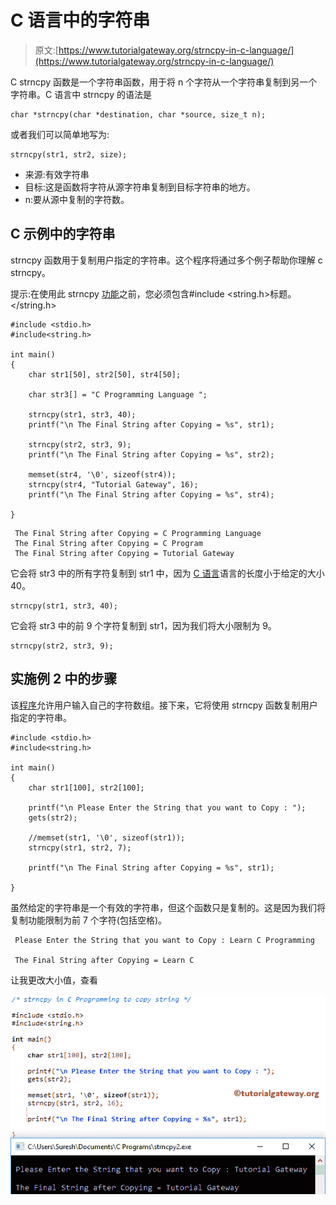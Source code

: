 # C 语言中的字符串

> 原文:[https://www.tutorialgateway.org/strncpy-in-c-language/](https://www.tutorialgateway.org/strncpy-in-c-language/)

C strncpy 函数是一个字符串函数，用于将 n 个字符从一个字符串复制到另一个字符串。C 语言中 strncpy 的语法是

```
char *strncpy(char *destination, char *source, size_t n);
```

或者我们可以简单地写为:

```
strncpy(str1, str2, size);
```

*   来源:有效字符串
*   目标:这是函数将字符从源字符串复制到目标字符串的地方。
*   n:要从源中复制的字符数。

## C 示例中的字符串

strncpy 函数用于复制用户指定的字符串。这个程序将通过多个例子帮助你理解 c strncpy。

提示:在使用此 strncpy [功能](https://www.tutorialgateway.org/c-string/)之前，您必须包含#include <string.h>标题。</string.h>

```
#include <stdio.h> 
#include<string.h>

int main()
{
   	char str1[50], str2[50], str4[50];

   	char str3[] = "C Programming Language ";

   	strncpy(str1, str3, 40);		
   	printf("\n The Final String after Copying = %s", str1);

   	strncpy(str2, str3, 9);
   	printf("\n The Final String after Copying = %s", str2);

 	memset(str4, '\0', sizeof(str4));
   	strncpy(str4, "Tutorial Gateway", 16);
   	printf("\n The Final String after Copying = %s", str4);

}
```

```
 The Final String after Copying = C Programming Language 
 The Final String after Copying = C Program
 The Final String after Copying = Tutorial Gateway
```

它会将 str3 中的所有字符复制到 str1 中，因为 [C 语言](https://www.tutorialgateway.org/c-programming/)语言的长度小于给定的大小 40。

```
strncpy(str1, str3, 40);
```

它会将 str3 中的前 9 个字符复制到 str1，因为我们将大小限制为 9。

```
strncpy(str2, str3, 9);
```

## 实施例 2 中的步骤

该[程序](https://www.tutorialgateway.org/c-programming-examples/)允许用户输入自己的字符数组。接下来，它将使用 strncpy 函数复制用户指定的字符串。

```
#include <stdio.h> 
#include<string.h>

int main()
{
	char str1[100], str2[100];

	printf("\n Please Enter the String that you want to Copy : ");
	gets(str2);	

	//memset(str1, '\0', sizeof(str1));
	strncpy(str1, str2, 7);

 	printf("\n The Final String after Copying = %s", str1);

}
```

虽然给定的字符串是一个有效的字符串，但这个函数只是复制的。这是因为我们将复制功能限制为前 7 个字符(包括空格)。

```
 Please Enter the String that you want to Copy : Learn C Programming

 The Final String after Copying = Learn C
```

让我更改大小值，查看

![strncpy in C Language 3](img/42f7d569573715e19dfecf4a38bad546.png)